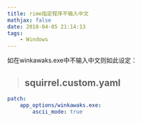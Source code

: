 ```yaml
---
title: rime指定程序不输入中文
mathjax: false
date: 2018-04-05 21:14:13
tags:
    - Windows
---
```

如在winkawaks.exe中不输入中文则如此设定：  
>## squirrel.custom.yaml  
```yaml
patch:  
    app_options/winkawaks.exe:  
        ascii_mode: true  
```
  
